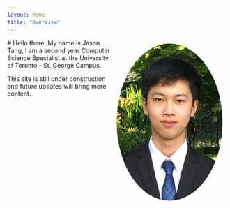 ```yaml
---
layout: home
title: "Overview"
---
```

<img style="float: right; border-radius: 50%; padding: 10px" width="243" height="360" src="/assets/me.jpg">
# Hello there,
My name is Jason Tang, I am a second year Computer Science Specialist at the University of Toronto - St. George Campus. 

This site is still under construction and future updates will bring more content.


<!-- For other things I do in my spare time, check <a href="/hobbies" style="color:#00B0FF" target="_blank">this page</a> out.  -->

<!-- # My Professional Side -->
<!-- I am currently looking for a summer time job to gain experience from and to assist in paying for my tuition. 
 -->
<!-- In case you are interested, here is my current:
- <a href="/downloads/Resume.pdf" style="color:#00B0FF" target="_blank">Resume</a>
- <a href="/downloads/University.pdf" style="color:#00B0FF" target="_blank">University Transcript (Unofficial)</a>
- <a href="/downloads/Secondary.pdf" style="color:#00B0FF" target="_blank">High School Transcript</a> -->





<!-- Make hobbies: books/manga, games(video and board), achievements, anime, movies, music, magic, cryptography?, -->